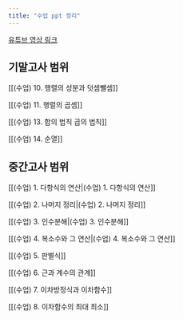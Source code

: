 ```yaml
---
title: "수업 ppt 정리"
---
```


<a href="https://www.youtube.com/playlist?list=PLZbiDKYSrfMAQX4CsuOI1cudbyMpheSH-">유튜브 영상 링크</a>

## 기말고사 범위

[[(수업) 10. 행렬의 성분과 덧셈뺄셈]]


[[(수업) 11. 행렬의 곱셈]]


[[(수업) 13. 합의 법칙 곱의 법칙]]


[[(수업) 14. 순열]]



## 중간고사 범위

[[(수업) 1. 다항식의 연산|(수업) 1. 다항식의 연산]]


[[(수업) 2. 나머지 정리|(수업) 2. 나머지 정리]]


[[(수업) 3. 인수분해|(수업) 3. 인수분해]]


[[(수업) 4. 복소수와 그 연산|(수업) 4. 복소수와 그 연산]]


[[(수업) 5. 판별식]]


[[(수업) 6. 근과 계수의 관계]]


[[(수업) 7. 이차방정식과 이차함수]]


[[(수업) 8. 이차함수의 최대 최소]]
